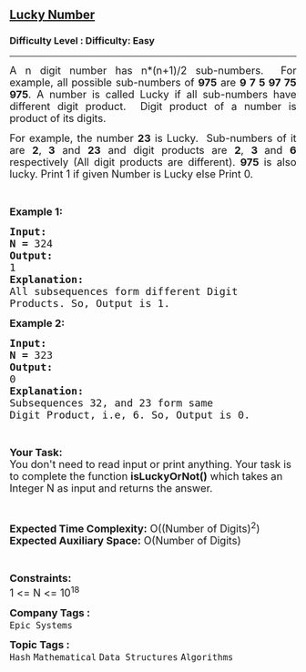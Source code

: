 <h2><a href="https://www.geeksforgeeks.org/problems/lucky-number0707/1?page=8&category=Hash&sortBy=submissions">Lucky Number</a></h2><h3>Difficulty Level : Difficulty: Easy</h3><hr><div class="problems_problem_content__Xm_eO"><p style="text-align:justify"><span style="font-size:18px">A n digit number has n*(n+1)/2 sub-numbers.&nbsp; For example, all possible sub-numbers of <strong>975</strong> are <strong>9 7 5 97 75 975</strong>. A number is called Lucky if all sub-numbers have different digit product.&nbsp; Digit product of a number is product of its digits.&nbsp;&nbsp; </span></p>

<p style="text-align:justify"><span style="font-size:18px">For example, the number <strong>23</strong> is Lucky.&nbsp; Sub-numbers of it are <strong>2</strong>,<strong> 3</strong> and <strong>23</strong> and digit products are <strong>2</strong>, <strong>3 </strong>and <strong>6 </strong>respectively (All digit products are different). <strong>975</strong> is also lucky. Print 1 if given Number is Lucky else Print 0.</span></p>

<p style="text-align:justify">&nbsp;</p>

<p style="text-align:justify"><span style="font-size:18px"><strong>Example 1:</strong></span></p>

<pre><span style="font-size:18px"><strong>Input:</strong>
<strong>N = </strong>324
<strong>Output:</strong>
1
<strong>Explanation:</strong>
All subsequences form different Digit
Products. So, Output is 1.</span></pre>

<p style="text-align:justify"><span style="font-size:18px"><strong>Example 2:</strong></span></p>

<pre><span style="font-size:18px"><strong>Input:</strong>
<strong>N = </strong>323
<strong>Output:</strong>
0
<strong>Explanation:</strong>
Subsequences 32, and 23 form same
Digit Product, i.e, 6. So, Output is 0.</span></pre>

<p>&nbsp;</p>

<p><span style="font-size:18px"><strong>Your Task:</strong><br>
You don't need to read input or print anything. Your task is to complete the function <strong>isLuckyOrNot()</strong> which takes an Integer N as input and returns the answer.</span></p>

<p>&nbsp;</p>

<p><span style="font-size:18px"><strong>Expected Time Complexity:</strong> O((Number of Digits)<sup>2</sup>)<br>
<strong>Expected Auxiliary Space:</strong> O(Number of Digits)</span></p>

<p>&nbsp;</p>

<p><span style="font-size:18px"><strong>Constraints:</strong></span><br>
<span style="font-size:18px">1 &lt;= N &lt;= 10<sup>18</sup></span></p>
</div><p><span style=font-size:18px><strong>Company Tags : </strong><br><code>Epic Systems</code>&nbsp;<br><p><span style=font-size:18px><strong>Topic Tags : </strong><br><code>Hash</code>&nbsp;<code>Mathematical</code>&nbsp;<code>Data Structures</code>&nbsp;<code>Algorithms</code>&nbsp;